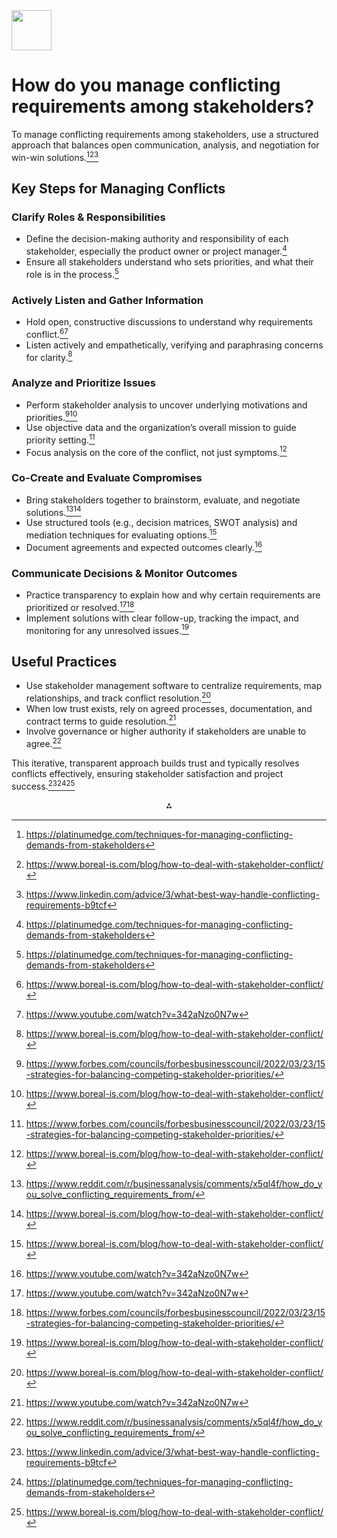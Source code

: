 <img src="https://r2cdn.perplexity.ai/pplx-full-logo-primary-dark%402x.png" style="height:64px;margin-right:32px"/>

# How do you manage conflicting requirements among stakeholders?

To manage conflicting requirements among stakeholders, use a structured approach that balances open communication, analysis, and negotiation for win-win solutions.[^1][^3][^4]

## Key Steps for Managing Conflicts

### Clarify Roles \& Responsibilities

- Define the decision-making authority and responsibility of each stakeholder, especially the product owner or project manager.[^1]
- Ensure all stakeholders understand who sets priorities, and what their role is in the process.[^1]


### Actively Listen and Gather Information

- Hold open, constructive discussions to understand why requirements conflict.[^3][^5]
- Listen actively and empathetically, verifying and paraphrasing concerns for clarity.[^3]


### Analyze and Prioritize Issues

- Perform stakeholder analysis to uncover underlying motivations and priorities.[^2][^3]
- Use objective data and the organization’s overall mission to guide priority setting.[^2]
- Focus analysis on the core of the conflict, not just symptoms.[^3]


### Co-Create and Evaluate Compromises

- Bring stakeholders together to brainstorm, evaluate, and negotiate solutions.[^6][^3]
- Use structured tools (e.g., decision matrices, SWOT analysis) and mediation techniques for evaluating options.[^3]
- Document agreements and expected outcomes clearly.[^5]


### Communicate Decisions \& Monitor Outcomes

- Practice transparency to explain how and why certain requirements are prioritized or resolved.[^5][^2]
- Implement solutions with clear follow-up, tracking the impact, and monitoring for any unresolved issues.[^3]


## Useful Practices

- Use stakeholder management software to centralize requirements, map relationships, and track conflict resolution.[^3]
- When low trust exists, rely on agreed processes, documentation, and contract terms to guide resolution.[^5]
- Involve governance or higher authority if stakeholders are unable to agree.[^6]

This iterative, transparent approach builds trust and typically resolves conflicts effectively, ensuring stakeholder satisfaction and project success.[^4][^1][^3]

<div style="text-align: center">⁂</div>

[^1]: https://platinumedge.com/techniques-for-managing-conflicting-demands-from-stakeholders

[^2]: https://www.forbes.com/councils/forbesbusinesscouncil/2022/03/23/15-strategies-for-balancing-competing-stakeholder-priorities/

[^3]: https://www.boreal-is.com/blog/how-to-deal-with-stakeholder-conflict/

[^4]: https://www.linkedin.com/advice/3/what-best-way-handle-conflicting-requirements-b9tcf

[^5]: https://www.youtube.com/watch?v=342aNzo0N7w

[^6]: https://www.reddit.com/r/businessanalysis/comments/x5ql4f/how_do_you_solve_conflicting_requirements_from/

